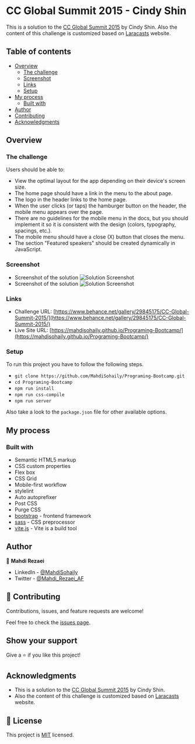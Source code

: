 # CC Global Summit 2015 - Cindy Shin

This is a solution to the [CC Global Summit 2015](https://www.behance.net/gallery/29845175/CC-Global-Summit-2015)
by Cindy Shin.
Also the content of this challenge is customized based on [Laracasts](https://laracasts.com/) website.


## Table of contents

- [Overview](#overview)
  - [The challenge](#the-challenge)
  - [Screenshot](#screenshot)
  - [Links](#links)
  - [Setup](#setup)
- [My process](#my-process)
  - [Built with](#built-with)
- [Author](#author)
- [Contributing](#Contributing)
- [Acknowledgments](#Acknowledgments)


## Overview

### The challenge

Users should be able to:

- View the optimal layout for the app depending on their device's screen size.
- The home page should have a link in the menu to the about page.
- The logo in the header links to the home page.
- When the user clicks (or taps) the hamburger button on the header, the mobile menu appears over the page.
- There are no guidelines for the mobile menu in the docs, but you should implement it so it is consistent with the design (colors, typography, spacings, etc.).
- The mobile menu should have a close (X) button that closes the menu.
- The section "Featured speakers" should be created dynamically in JavaScript.



### Screenshot

- Screenshot of the solution
![Solution Screenshot](./design/home.png)
- Screenshot of the solution
![Solution Screenshot](./design/about.png)

### Links

- Challenge URL: [https://www.behance.net/gallery/29845175/CC-Global-Summit-2015/](https://www.behance.net/gallery/29845175/CC-Global-Summit-2015/)
- Live Site URL: [https://mahdisohaily.github.io/Programing-Bootcamp/](https://mahdisohaily.github.io/Programing-Bootcamp/)

### Setup
To run this project you have to follow the following steps.
- `git clone https://github.com/MahdiSohaily/Programing-Bootcamp.git`
- `cd Programing-Bootcamp`
- `npm run install`
- `npm run css-compile`
- `npm run server`

Also take a look to the `package.json` file for other available options.


## My process

### Built with

- Semantic HTML5 markup
- CSS custom properties
- Flex box
- CSS Grid
- Mobile-first workflow
- stylelint
- Auto autoprefixer
- Post CSS
- Purge CSS
- [bootstrap](https://getbootstrap.com/) - frontend framework
- [sass](https://sass-lang.com/) - CSS preprocessor
- [vite.js](https://vitejs.dev/) - Vite is a build tool
## Author
 👤 **Mahdi Rezaei**
- LinkedIn - [@MahdiSohaily](https://www.linkedin.com/in/mahdi-rezaei-74705713b/)
- Twitter - [@Mahdi_Rezaei_AF](https://twitter.com/Mahdi_Rezaei_AF)

## 🤝 Contributing

Contributions, issues, and feature requests are welcome!

Feel free to check the [issues page](../../issues/).

## Show your support

Give a ⭐️ if you like this project!

## Acknowledgments

- This is a solution to the [CC Global Summit 2015](https://www.behance.net/gallery/29845175/CC-Global-Summit-2015)
by Cindy Shin.
- Also the content of this challenge is customized based on [Laracasts](https://laracasts.com/) website.

## 📝 License

This project is [MIT](./LICENSE) licensed.
